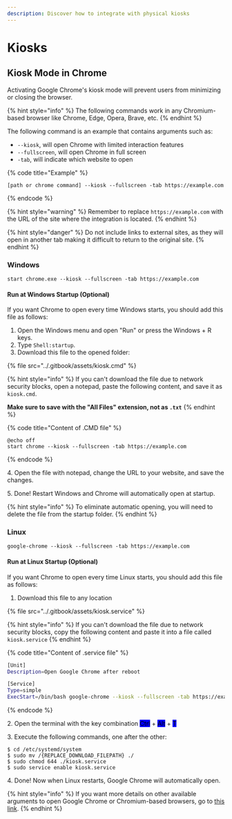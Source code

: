 ```yaml
---
description: Discover how to integrate with physical kiosks
---
```


# Kiosks

## Kiosk Mode in Chrome

Activating Google Chrome's kiosk mode will prevent users from minimizing or closing the browser.

{% hint style="info" %}
The following commands work in any Chromium-based browser like Chrome, Edge, Opera, Brave, etc.
{% endhint %}

The following command is an example that contains arguments such as:

* `--kiosk`, will open Chrome with limited interaction features
* `--fullscreen`, will open Chrome in full screen
* `-tab`, will indicate which website to open

{% code title="Example" %}
```
[path or chrome command] --kiosk --fullscreen -tab https://example.com
```
{% endcode %}

{% hint style="warning" %}
Remember to replace `https://example.com` with the URL of the site where the integration is located.
{% endhint %}

{% hint style="danger" %}
Do not include links to external sites, as they will open in another tab making it difficult to return to the original site.
{% endhint %}

### Windows

```
start chrome.exe --kiosk --fullscreen -tab https://example.com
```

#### Run at Windows Startup (Optional)

If you want Chrome to open every time Windows starts, you should add this file as follows:

1. Open the Windows menu and open "Run" or press the Windows + R keys.
2. Type `Shell:startup`.
3. Download this file to the opened folder:

{% file src="../.gitbook/assets/kiosk.cmd" %}

{% hint style="info" %}
If you can't download the file due to network security blocks, open a notepad, paste the following content, and save it as `kiosk.cmd`.



**Make sure to save with the "All Files" extension, not as `.txt`**
{% endhint %}

{% code title="Content of .CMD file" %}
```batch
@echo off
start chrome --kiosk --fullscreen -tab https://example.com
```
{% endcode %}

4\. Open the file with notepad, change the URL to your website, and save the changes.

5\. Done! Restart Windows and Chrome will automatically open at startup.

{% hint style="info" %}
To eliminate automatic opening, you will need to delete the file from the startup folder.
{% endhint %}

### Linux

```
google-chrome --kiosk --fullscreen -tab https://example.com
```

#### Run at Linux Startup (Optional)

If you want Chrome to open every time Linux starts, you should add this file as follows:

1. Download this file to any location

{% file src="../.gitbook/assets/kiosk.service" %}

{% hint style="info" %}
If you can't download the file due to network security blocks, copy the following content and paste it into a file called `kiosk.service`
{% endhint %}

{% code title="Content of .service file" %}
```bash
[Unit]
Description=Open Google Chrome after reboot

[Service]
Type=simple
ExecStart=/bin/bash google-chrome --kiosk --fullscreen -tab https://example.com
```
{% endcode %}

2\. Open the terminal with the key combination <mark style="background-color:blue;">Ctrl</mark> + <mark style="background-color:blue;">Alt</mark> + <mark style="background-color:blue;">T</mark>&#x20;

3\. Execute the following commands, one after the other:

```
$ cd /etc/systemd/system
$ sudo mv /{REPLACE_DOWNLOAD_FILEPATH} ./
$ sudo chmod 644 ./kiosk.service
$ sudo service enable kiosk.service
```

4\. Done! Now when Linux restarts, Google Chrome will automatically open.

{% hint style="info" %}
If you want more details on other available arguments to open Google Chrome or Chromium-based browsers, go to [this link](https://peter.sh/experiments/chromium-command-line-switches/).
{% endhint %}